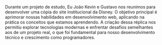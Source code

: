 Durante um projeto de estudo, Eu João Kevin e Gustavo nos reunimos para desenvolver uma cópia do site institucional da Disney. O objetivo principal é aprimorar nossas habilidades em desenvolvimento web, aplicando na prática os conceitos que estamos aprendendo. A criação dessa réplica nos permitiu explorar tecnologias modernas e enfrentar desafios semelhantes aos de um projeto real, o que foi fundamental para nosso desenvolvimento técnico e crescimento como programadores.

